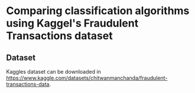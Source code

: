 # Comparing classification algorithms using Kaggel's Fraudulent Transactions dataset 
## Dataset
Kaggles dataset can be downloaded in https://www.kaggle.com/datasets/chitwanmanchanda/fraudulent-transactions-data.
